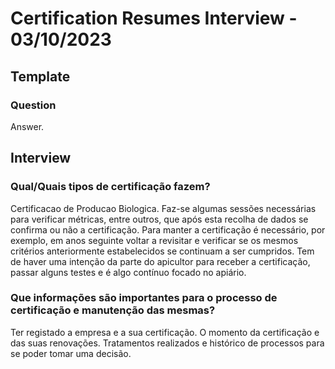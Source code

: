 # Certification Resumes Interview - 03/10/2023

## Template

### Question

Answer.

## Interview

### Qual/Quais tipos de certificação fazem?

Certificacao de Producao Biologica. Faz-se algumas sessões necessárias para verificar métricas, entre outros, que após esta recolha de dados se confirma ou não a certificação. Para manter a certificação é necessário, por exemplo, em anos seguinte voltar a revisitar e verificar se os mesmos critérios anteriormente estabelecidos se continuam a ser cumpridos. Tem de haver uma intenção da parte do apicultor para receber a certificação, passar alguns testes e é algo contínuo focado no apiário.

### Que informações são importantes para o processo de certificação e manutenção das mesmas?

Ter registado a empresa e a sua certificação. O momento da certificação e das suas renovações. Tratamentos realizados e histórico de processos para se poder tomar uma decisão.
